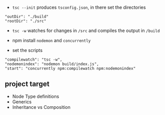 - `tsc --init` produces `tsconfig.json`, in there set the directories

```
"outDir": "./build"
"rootDir": "./src"
```

- `tsc -w` watches for changes in `/src` and compiles the output in `/build`

* npm install `nodemon` and `concurrently`

- set the scripts

```
"compilewatch": "tsc -w",
"nodemonindex": "nodemon build/index.js",
"start": "concurrently npm:compilewatch npm:nodemonindex"
```

## project target

- Node Type definitions
- Generics
- Inheritance vs Composition
